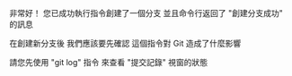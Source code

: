 非常好！
您已成功執行指令創建了一個分支
並且命令行返回了 "創建分支成功" 的訊息

在創建新分支後
我們應該要先確認
這個指令對 Git 造成了什麼影響

請您先使用 "git log" 指令
來查看 "提交記錄" 視窗的狀態